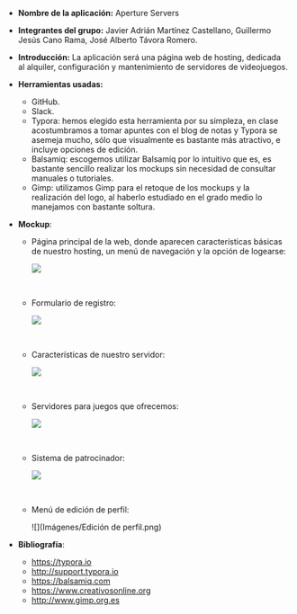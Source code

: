 

- **Nombre de la aplicación:** Aperture Servers

- **Integrantes del grupo:** Javier Adrián Martínez Castellano, Guillermo Jesús Cano Rama, José Alberto Távora Romero.

- **Introducción:** La aplicación será una página web de hosting, dedicada al alquiler, configuración y mantenimiento de servidores de videojuegos.

- **Herramientas usadas:** 

  - GitHub.
  - Slack.
  - Typora: hemos elegido esta herramienta por su simpleza, en clase acostumbramos a tomar apuntes con el blog de notas y Typora se asemeja mucho, sólo que visualmente es bastante más atractivo, e incluye opciones de edición.
  - Balsamiq: escogemos utilizar Balsamiq por lo intuitivo que es, es bastante sencillo realizar los mockups sin necesidad de consultar manuales o tutoriales.
  - Gimp: utilizamos Gimp para el retoque de los mockups y la realización del logo, al haberlo estudiado en el grado medio lo manejamos con bastante soltura.

- **Mockup**: 

  - Página principal de la web, donde aparecen características básicas de nuestro hosting, un menú de navegación y la opción de logearse:

    ![](Imágenes/Home.png)

  ​

  - Formulario de registro:

    ![](Imágenes/Registro.png)

  ​

  - Características de nuestro servidor:

    ![](Imágenes/Características.png)

    ​

  - Servidores para juegos que ofrecemos:

    ![](Imágenes/Servidores.png)

    ​

  - Sistema de patrocinador:

    ![](Imágenes/Sponsor.png)

    ​

  - Menú de edición de perfil:

    ![](Imágenes/Edición de perfil.png)

- **Bibliografía**:

  - https://typora.io
  - http://support.typora.io
  - https://balsamiq.com
  - https://www.creativosonline.org
  - http://www.gimp.org.es


